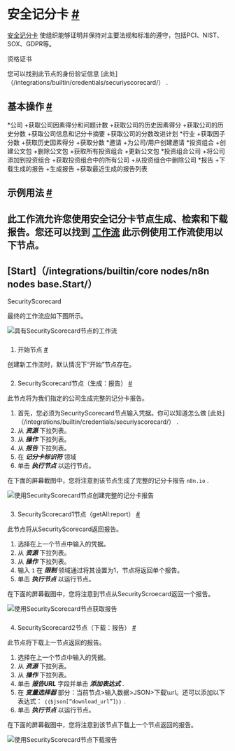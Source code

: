 


 安全记分卡
 [#](#securitycorecard "永久链接")
=============================================================



[安全记分卡](https://securityscorecard.com) 
 使组织能够证明并保持对主要法规和标准的遵守，包括PCI、NIST、SOX、GDPR等。
 




 资格证书
 



 您可以找到此节点的身份验证信息
 [此处]（/integrations/builtin/credentials/securiyscorecard/）
 .
 




 基本操作
 [#](#基本操作 "永久链接")
-----------------------------------------------------------


*公司
	+获取公司因素得分和问题计数
	+获取公司的历史因素得分
	+获取公司的历史分数
	+获取公司信息和记分卡摘要
	+获取公司的分数改进计划
*行业
	+获取因子分数
	+获取历史因素得分
	+获取分数
*邀请
	+为公司/用户创建邀请
*投资组合
	+创建公文包
	+删除公文包
	+获取所有投资组合
	+更新公文包
*投资组合公司
	+将公司添加到投资组合
	+获取投资组合中的所有公司
	+从投资组合中删除公司
*报告
	+下载生成的报告
	+生成报告
	+获取最近生成的报告列表



 示例用法
 [#](#示例用法 "永久链接")
-----------------------------------------------------



 此工作流允许您使用安全记分卡节点生成、检索和下载报告。您还可以找到
 [工作流](https://n8n.io/workflows/920) 
 此示例使用工作流使用以下节点。
-
 [Start]（/integrations/builtin/core nodes/n8n nodes base.Start/）
 -
 SecurityScorecard




 最终的工作流应如下图所示。
 



![具有SecurityScorecard节点的工作流](https://d33wubrfki0l68.cloudfront.net/00c1ac0db3f6ff93b0719a7abe024bf4d296d23e/c217c/_images/integrations/builtin/app-nodes/securityscorecard/workflow.png)



### 
 1. 开始节点
 [#](#1-start-node "永久链接")



 创建新工作流时，默认情况下“开始”节点存在。
 


### 
 2. SecurityScorecard节点（生成：报告）
 [#](#2-安全记分卡-节点-代-报告 "永久链接")



 此节点将为我们指定的公司生成完整的记分卡报告。
 


1. 首先，您必须为SecurityScorecard节点输入凭据。你可以知道怎么做
 [此处]（/integrations/builtin/credentials/securiyscorecard/）
 .
2. 从
 ***资源***
 下拉列表。
3. 从
 ***操作***
 下拉列表。
4. 从
 ***报告***
 下拉列表。
5. 在
 ***记分卡标识符***
 领域
6. 单击
 ***执行节点***
 以运行节点。



 在下面的屏幕截图中，您将注意到该节点生成了完整的记分卡报告
 `n8n.io`
 .
 



![使用SecurityScorecard节点创建完整的记分卡报告](https://d33wubrfki0l68.cloudfront.net/30f4db24fc20f485e91b850599d4a322cda3a3ec/c9cad/_images/integrations/builtin/app-nodes/securityscorecard/securityscorecard_node.png)



### 
 3. SecurityScorecard1节点（getAll:report）
 [#](#3-安全记分卡1-node-getall-report "永久链接")



 此节点将从SecurityScorecard返回报告。
 


1. 选择在上一个节点中输入的凭据。
2. 从
 ***资源***
 下拉列表。
3. 从
 ***操作***
 下拉列表。
4. 输入
 `1` 
 在
 ***限制***
 领域通过将其设置为1，节点将返回单个报告。
5. 单击
 ***执行节点***
 以运行节点。



 在下面的屏幕截图中，您将注意到节点从SecurityScroecard返回一个报告。
 



![使用SecurityScorecard节点获取报告](https://d33wubrfki0l68.cloudfront.net/7505191e70f0e76d17b17f25bfd4221bbe638669/e1f17/_images/integrations/builtin/app-nodes/securityscorecard/securityscorecard1_node.png)



### 
 4. SecurityScorecard2节点（下载：报告）
 [#](#4-安全记分卡2-node-download-report "永久链接")



 此节点将下载上一节点返回的报告。
 


1. 选择在上一个节点中输入的凭据。
2. 从
 ***资源***
 下拉列表。
3. 从
 ***操作***
 下拉列表。
4. 单击
 ***报告URL***
 字段并单击
 ***添加表达式***
 .
5. 在
 ***变量选择器***
 部分：当前节点>输入数据>JSON>下载\url。还可以添加以下表达式：
 `｛｛$json[“download_url”]｝｝`
 .
6. 单击
 ***执行节点***
 以运行节点。



 在下面的屏幕截图中，您将注意到该节点下载上一个节点返回的报告。
 



![使用SecurityScorecard节点下载报告](https://d33wubrfki0l68.cloudfront.net/1dfbb5ff4800a3582eb5a15a39e342c8500d9725/0f872/_images/integrations/builtin/app-nodes/securityscorecard/securityscorecard2_node.png)





